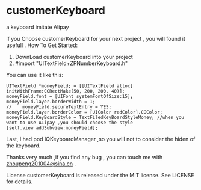 # customerKeyboard
a keyboard imitate Alipay

 if you Choose customerKeyboard for your next project , you will found it usefull .
 How To Get Started:
 1. DownLoad customerKeyboard into your project
 2. #import "UITextField+ZPNumberKeyboard.h"
 
 You can use it like this:
 
    UITextField *moneyField; = [[UITextField alloc] initWithFrame:CGRectMake(50, 200, 200, 40)];
    moneyField.font = [UIFont systemFontOfSize:15];
    moneyField.layer.borderWidth = 1;
    //    moneyField.secureTextEntry = YES;
    moneyField.layer.borderColor = [UIColor redColor].CGColor;
    moneyField.KeyBoardStyle = TextFiledKeyBoardStyleMoney; //when you want to use ALipay ,you should choose the style
    [self.view addSubview:moneyField];

 Last, I had pod IQKeyboardManager ,so you will not to consider the hiden of the keyboard.
 
 Thanks very much ,if you find any bug , you can touch me with zhoupeng201004@sina.cn .  
 
 License
 customerKeyboard is released under the MIT license. See LICENSE for details.
